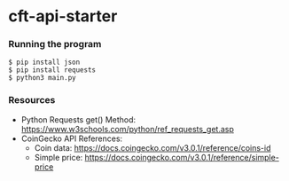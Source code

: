 # cft-api-starter

### Running the program

```
$ pip install json
$ pip install requests
$ python3 main.py
```

### Resources

- Python Requests get() Method: https://www.w3schools.com/python/ref_requests_get.asp
- CoinGecko API References:
  - Coin data: https://docs.coingecko.com/v3.0.1/reference/coins-id
  - Simple price: https://docs.coingecko.com/v3.0.1/reference/simple-price
